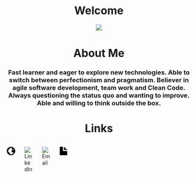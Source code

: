 <h1 align="center">Welcome</h1>
<div align="center">
  <img src="https://c.tenor.com/il64k8diDuUAAAAC/ayaya-yeah.gif">
</div>

<h1 align="center">About Me</h1>
<h3 align="center">Fast learner and eager to explore new technologies. Able to switch between perfectionism and pragmatism. Believer in agile software development, team work and Clean Code. Always questioning the status quo and wanting to improve. Able and willing to think outside the box.
</h3>

<h1 align="center">Links</h1>

[<img align="left" alt="Portfolio Site" width="22px" src="https://raw.githubusercontent.com/iconic/open-iconic/master/svg/globe.svg" style="margin: 12px;"/>](https://do-jonathan4.github.io/portfolio-v2/)
[<img align="left" alt="LinkedIn" width="22px" src="https://cdn.jsdelivr.net/npm/simple-icons@v3/icons/linkedin.svg"  style="margin: 12px;"/>](https://www.linkedin.com/in/jonathan-do4)
[<img align="left" alt="Email" width="22px" src="https://cdn.jsdelivr.net/npm/simple-icons@v3/icons/gmail.svg"  style="margin: 12px;"/>](mailto:jdo.dev45@gmail.com)
[<img align="left" alt="Resume" width="22px" src="https://raw.githubusercontent.com/iconic/open-iconic/master/svg/file.svg" style="margin: 12px;" />](https://drive.google.com/uc?export=download&id=1P3J6AuF8Ft3hYMn8jnAi6pBk_TQQ2ydg)

